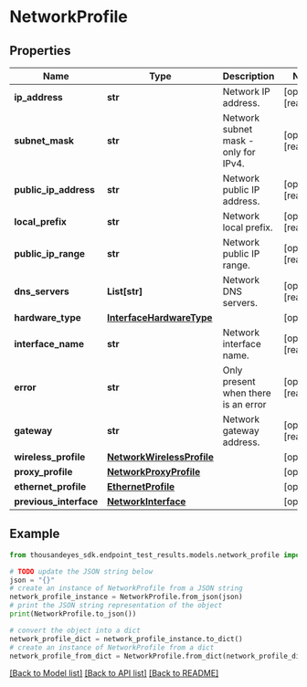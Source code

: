 # NetworkProfile


## Properties

Name | Type | Description | Notes
------------ | ------------- | ------------- | -------------
**ip_address** | **str** | Network IP address. | [optional] [readonly] 
**subnet_mask** | **str** | Network subnet mask - only for IPv4. | [optional] [readonly] 
**public_ip_address** | **str** | Network public IP address. | [optional] [readonly] 
**local_prefix** | **str** | Network local prefix. | [optional] [readonly] 
**public_ip_range** | **str** | Network public IP range. | [optional] [readonly] 
**dns_servers** | **List[str]** | Network DNS servers. | [optional] [readonly] 
**hardware_type** | [**InterfaceHardwareType**](InterfaceHardwareType.md) |  | [optional] 
**interface_name** | **str** | Network interface name. | [optional] [readonly] 
**error** | **str** | Only present when there is an error | [optional] [readonly] 
**gateway** | **str** | Network gateway address. | [optional] [readonly] 
**wireless_profile** | [**NetworkWirelessProfile**](NetworkWirelessProfile.md) |  | [optional] 
**proxy_profile** | [**NetworkProxyProfile**](NetworkProxyProfile.md) |  | [optional] 
**ethernet_profile** | [**EthernetProfile**](EthernetProfile.md) |  | [optional] 
**previous_interface** | [**NetworkInterface**](NetworkInterface.md) |  | [optional] 

## Example

```python
from thousandeyes_sdk.endpoint_test_results.models.network_profile import NetworkProfile

# TODO update the JSON string below
json = "{}"
# create an instance of NetworkProfile from a JSON string
network_profile_instance = NetworkProfile.from_json(json)
# print the JSON string representation of the object
print(NetworkProfile.to_json())

# convert the object into a dict
network_profile_dict = network_profile_instance.to_dict()
# create an instance of NetworkProfile from a dict
network_profile_from_dict = NetworkProfile.from_dict(network_profile_dict)
```
[[Back to Model list]](../README.md#documentation-for-models) [[Back to API list]](../README.md#documentation-for-api-endpoints) [[Back to README]](../README.md)


